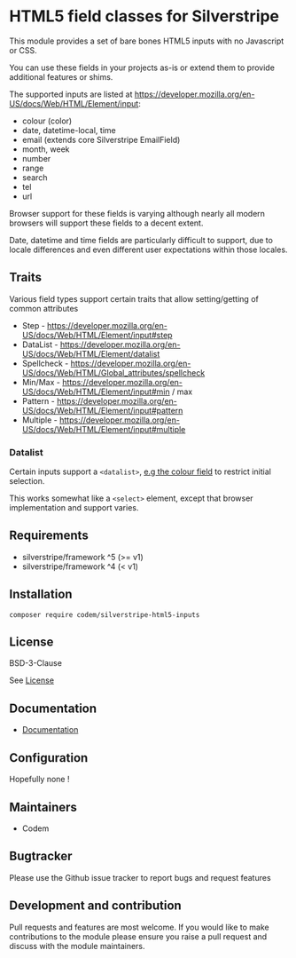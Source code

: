 # HTML5 field classes for Silverstripe

This module provides a set of bare bones HTML5 inputs with no Javascript or CSS.

You can use these fields in your projects as-is or extend them to provide additional features or shims.

The supported inputs are listed at https://developer.mozilla.org/en-US/docs/Web/HTML/Element/input:

+ colour (color)
+ date, datetime-local, time
+ email (extends core Silverstripe EmailField)
+ month, week
+ number
+ range
+ search
+ tel
+ url

Browser support for these fields is varying although nearly all modern browsers will support these fields to a decent extent.

Date, datetime and time fields are particularly difficult to support, due to locale differences and even different user expectations within those locales.

## Traits

Various field types support certain traits that allow setting/getting of common attributes

+ Step - https://developer.mozilla.org/en-US/docs/Web/HTML/Element/input#step
+ DataList - https://developer.mozilla.org/en-US/docs/Web/HTML/Element/datalist
+ Spellcheck - https://developer.mozilla.org/en-US/docs/Web/HTML/Global_attributes/spellcheck
+ Min/Max - https://developer.mozilla.org/en-US/docs/Web/HTML/Element/input#min / max
+ Pattern - https://developer.mozilla.org/en-US/docs/Web/HTML/Element/input#pattern
+ Multiple - https://developer.mozilla.org/en-US/docs/Web/HTML/Element/input#multiple

### Datalist

Certain inputs support a `<datalist>`, [e.g the colour field](./docs/en/002_inputs.md) to restrict initial selection.

This works somewhat like a `<select>` element, except that browser implementation and support varies.


## Requirements

+ silverstripe/framework ^5 (>= v1)
+ silverstripe/framework ^4 (< v1)

## Installation

```shell
composer require codem/silverstripe-html5-inputs
```

## License

BSD-3-Clause

See [License](./LICENSE.md)

## Documentation

* [Documentation](./docs/en/001_index.md)

## Configuration

Hopefully none !

## Maintainers

+ Codem

## Bugtracker

Please use the Github issue tracker to report bugs and request features

## Development and contribution

Pull requests and features are most welcome. If you would like to make contributions to the module please ensure you raise a pull request and discuss with the module maintainers.
